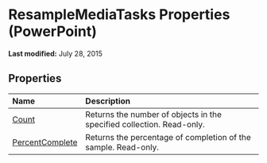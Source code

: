 
# ResampleMediaTasks Properties (PowerPoint)

 **Last modified:** July 28, 2015


## Properties



|**Name**|**Description**|
|:-----|:-----|
| [Count](5d6a1459-287d-b555-1342-2386854a742e.md)|Returns the number of objects in the specified collection. Read-only.|
| [PercentComplete](9a77d2f3-5c44-e036-3c09-fcc8d831148f.md)|Returns the percentage of completion of the sample. Read-only.|
